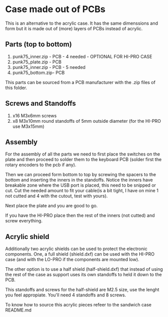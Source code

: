 # Case made out of PCBs

This is an alternative to the acrylic case. It has the same dimenssions and form
but it is made out of (more) layers of PCBs instead of acrylic.

## Parts (top to bottom)

1. punk75_inner.zip - PCB - 4 needed - OPTIONAL FOR HI-PRO CASE
2. punk75_plate.zip - PCB
3. punk75_inner.zip - PCB - 5 needed
4. punk75_bottom.zip- PCB

This parts can be sourced from a PCB manufacturer with the .zip files of this
folder.

## Screws and Standoffs

1. x16 M3x6mm screws
2. x8  M3x10mm round standoffs of 5mm outside diameter
    (for the HI-PRO use M3x15mm)

## Assembly

For the assembly of all the parts we need to first place the switches on the
plate and then proceed to solder them to the keyboard PCB (solder first the
rotary encoders to the pcb if any).

Then we can proceed form bottom to top by screwing the spacers to the bottom and
inserting the inners in the standoffs. Notice the inners have breakable zone
where the USB port is placed, this need to be snipped or cut. Cut the needed
amount to fit your cable(is a bit tight, I have on mine 1 not cutted and 4 with
the cutout, test with yours).

Next place the plate and you are good to go.

If you have the HI-PRO place then the rest of the inners (not cutted) and screw
everything.

## Acrylic shield

Additionally two acrylic shields can be used to protect the electronic components.
One, a full shield (shield.dxf) can be used with the HI-PRO case (and with the
LO-PRO if the components are mounted low).

The other option is to use a half shield (half-shield.dxf) that instead of using
the rest of the case as support uses its own standoffs to held it down to the PCB.

This standoffs and screws for the half-shield are M2.5 size, use the lenght you
feel appropiate. You'll need 4 standoffs and 8 screws.

To know how to source this acrylic pieces refeer to the sandwich case README.md
